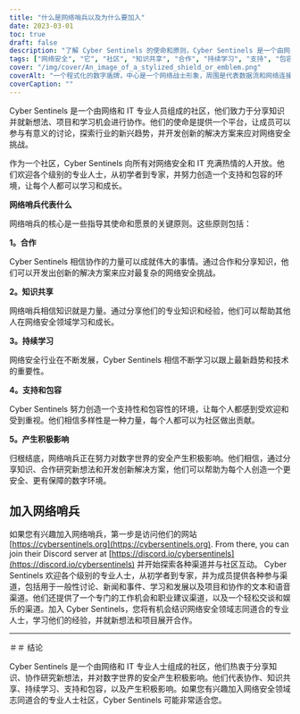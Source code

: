 ```yaml
---
title: "什么是网络哨兵以及为什么要加入"
date: 2023-03-01
toc: true
draft: false
description: "了解 Cyber Sentinels 的使命和原则，Cyber Sentinels 是一个由网络和 IT 专业人员组成的社区，致力于分享知识和开发创新解决方案以应对网络安全挑战。"
tags: ["网络安全", "它", "社区", "知识共享", "合作", "持续学习", "支持", "包容性", "好的影响", "文字频道", "语音通道", "职业咨询", "工作机会", "学习资源", "新兴趋势", "项目", "事件", "会议", "宠物图片", "技术"]
cover: "/img/cover/An_image_of_a_stylized_shield_or_emblem.png"
coverAlt: "一个程式化的数字盾牌，中心是一个网络战士形象，周围是代表数据流和网络连接的抽象形状和线条"
coverCaption: ""
---
```


Cyber Sentinels 是一个由网络和 IT 专业人员组成的社区，他们致力于分享知识并就新想法、项目和学习机会进行协作。他们的使命是提供一个平台，让成员可以参与有意义的讨论，探索行业的新兴趋势，并开发创新的解决方案来应对网络安全挑战。

作为一个社区，Cyber Sentinels 向所有对网络安全和 IT 充满热情的人开放。他们欢迎各个级别的专业人士，从初学者到专家，并努力创造一个支持和包容的环境，让每个人都可以学习和成长。

**网络哨兵代表什么**

网络哨兵的核心是一些指导其使命和愿景的关键原则。这些原则包括：

**1。合作**

Cyber Sentinels 相信协作的力量可以成就伟大的事情。通过合作和分享知识，他们可以开发出创新的解决方案来应对最复杂的网络安全挑战。

**2。知识共享**

网络哨兵相信知识就是力量。通过分享他们的专业知识和经验，他们可以帮助其他人在网络安全领域学习和成长。

**3。持续学习**

网络安全行业在不断发展，Cyber Sentinels 相信不断学习以跟上最新趋势和技术的重要性。

**4。支持和包容**

Cyber Sentinels 努力创造一个支持性和包容性的环境，让每个人都感到受欢迎和受到重视。他们相信多样性是一种力量，每个人都可以为社区做出贡献。

**5。产生积极影响**

归根结底，网络哨兵正在努力对数字世界的安全产生积极影响。他们相信，通过分享知识、合作研究新想法和开发创新解决方案，他们可以帮助为每个人创造一个更安全、更有保障的数字环境。

## 加入网络哨兵

如果您有兴趣加入网络哨兵，第一步是访问他们的网站 [https://cybersentinels.org](https://cybersentinels.org). From there, you can join their Discord server at [https://discord.io/cybersentinels](https://discord.io/cybersentinels) 并开始探索各种渠道并与社区互动。 Cyber Sentinels 欢迎各个级别的专业人士，从初学者到专家，并为成员提供各种参与渠道，包括用于一般性讨论、新闻和事件、学习和发展以及项目和协作的文本和语音渠道。他们还提供了一个专门的工作机会和职业建议渠道，以及一个轻松交谈和娱乐的渠道。加入 Cyber Sentinels，您将有机会结识网络安全领域志同道合的专业人士，学习他们的经验，并就新想法和项目展开合作。

___________________________________________________________________________

＃＃ 结论

Cyber Sentinels 是一个由网络和 IT 专业人士组成的社区，他们热衷于分享知识、协作研究新想法，并对数字世界的安全产生积极影响。他们代表协作、知识共享、持续学习、支持和包容，以及产生积极影响。如果您有兴趣加入网络安全领域志同道合的专业人士社区，Cyber Sentinels 可能非常适合您。